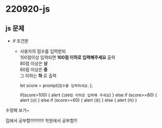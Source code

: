 # 220920-js

## js 문제
* if 조건문
  * 사용자의 점수를 입력받되<br>100점이상 입력되면 __100점 이하로 입력해주세요__ 출력<br>80점 이상은 __상__<br>60점 이상은 __중__<br>그 이하는 __하__ 로 출력

       let score = prompt(`점수를 입력하세요.`);

       if(score>100) {
            alert (`100점 이하로 입력해 주세요`)
        } else if (score>=80) {
            alert (`상`)
        } else if (score>=60) {
            alert (`중`) 
        } else {
        alert (`하`) }
        
수정해 보기~


집에서 공부함!!!!!!!!!!!
학원에서 공부함!!!

